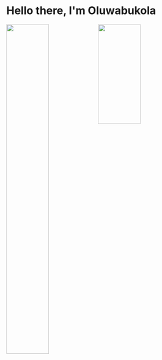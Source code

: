 # Hello there, I'm Oluwabukola
<img align="left" width="47%" src="https://github-readme-stats.vercel.app/api?username=Bukkiee20&theme=nightowl&show_icons=true" />
<img align="left" width="47%" height="260vh" src="https://github-readme-stats.vercel.app/api/top-langs/?username=Bukkiee20&theme=nightowl&show_icons=true" />
